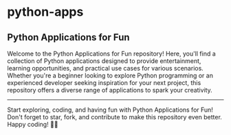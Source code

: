# python-apps

## Python Applications for Fun

Welcome to the Python Applications for Fun repository! Here, you'll find a collection of Python applications designed to provide entertainment, learning opportunities, and practical use cases for various scenarios. Whether you're a beginner looking to explore Python programming or an experienced developer seeking inspiration for your next project, this repository offers a diverse range of applications to spark your creativity.

---

Start exploring, coding, and having fun with Python Applications for Fun! Don't forget to star, fork, and contribute to make this repository even better. Happy coding! 🐍✨
